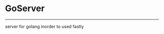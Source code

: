 # GoServer
---------------------------------------------------------------
server for golang 
inorder to used fastly
